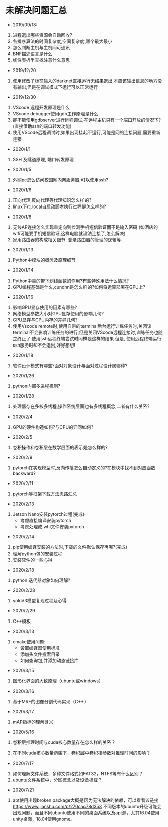 
# 未解决问题汇总

* 2019/09/18:

1. 进程退出哪些资源会自动回收?
2. 各排序算法的时间复杂度,空间复杂度,哪个最大最小
3. 怎么判断主机与主机间可通讯
4. BNF描述语言是什么
5. 线性表折半查找注意什么意思

* 2019/12/20

1. 使用修改了标签输入的darknet直接运行无结果退出,本应该输出信息的地方没有输出,但是在调试模式下运行可以正常运行

* 2019/12/30

1. VScode 远程开发原理是什么
2. VScode debugger使用gdb工作原理是什么
3. 能不能使用gdbserver进行远程调试,在远程主机只有一个端口开放的情况下?(直接借助ssh的端口转发功能)
4. 使用VScode远程调试时,如果出现挂起不运行,可能是网络连接问题,需要重新连接

* 2020/1/1

1. SSH 及隧道原理, 端口转发原理

* 2020/1/5

1. 外网pc怎么访问校园网内网服务器,可以使用ssh?

* 2020/1/6

1. 正向代理,反向代理等代理知识怎么样的?
2. linux下rc.local自启动脚本执行过程是怎么样的?

* 2020/1/8

1. 无线AP连接怎么实现重定向到检测手机短信验证而不是输入密码 (如酒店的wifi可能要手机短信验证,这样电脑就没法连接了,怎么解决)
2. 家用路由器的构成相关细节, 登录路由器的管理的逻辑等.

* 2020/1/13

1. Python中模块的概念及原理细节

* 2020/1/14

1. Python中类的带下划线函数的作用?有些特殊用法什么情况?
2. GPU编程基础是什么,cundnn是怎么样的?如何将运算部署在GPU上?

* 2020/1/16

1. 影响GPU显存使用的因素有哪些?
2. 网络模型参数大小对GPU显存使用的影响几何?
3. GPU显存与CPU内存的差异几何?
4. 使用Vscode remote时,使用自带的terminal后台运行训练任务时,关闭该terminal不会影响训练任务的进行,但是关闭VScode远程连接时,训练任务也随之终止了.使用ssh远程终端尝试时同样是这样的结果.但是, 使用远程终端运行ssh服务时却不会退出,好好想想!

* 2020/1/18

1. 软件设计模式有哪些?面对对象设计与面对过程设计属哪种?

* 2020/1/26

1. python内部多进程机制?

* 2020/1/28

1. 处理器存在多核多线程,操作系统层面也有多线程概念,二者有什么关系?

* 2020/2/4

1. GPU的硬件构造如何?与CPU的异同如何?

* 2020/2/5

1. 卷积操作和卷积层在数学层面的表示是怎么样的?

* 2020/2/9

1. pytorch在实现模型时,反向传播怎么自动定义的?在模块中找不到对应函数backward?

* 2020/2/11

1. pytorch等框架下载方法思路汇总

* 2020/2/13

1. Jetson Nano安装pytorch过程(完成)
    * 考虑直接编译安装pytorch
    * 考虑处理成.whl文件安装pytorch

* 2020/2/14

1. pip使用编译安装的方法时,下载的文件默认保存再哪?(完成)
2. 理解python包的安装过程
3. 安装软件的一些心得

* 2020/2/18

1. python 迭代器对象如何理解?

* 2020/2/28

1. yoloV3模型复现过程及心得

* 2020/2/29

1. C++模板

* 2020/3/13

1. cmake使用问题:
    * 设置编译器使用标准
    * 添加头文件搜索目录
    * 如何查询包,并添加动态链接库

* 2020/3/15

1. 图形化界面的大致原理（ubuntu或windows）

* 2020/3/16

1. 基于MRF的图像分割代码实现（C++）

* 2020/3/17

1. mAP指标的理解含义

* 2020/5/16

1. 卷积层推理时间与cuda核心数量存在怎么样的关系？

2. 在不同cuda核心数量范围下，卷积层中卷积核参数对推理时间的影响？

* 2020/7/17

1. 如何理解文件系统，多种文件格式如FAT32，NTFS等有什么区别？
2. ubuntu文件系统中，分区概念以及设备挂载？

* 2020/7/21

1. apt使用出现broken package大概是因为无法解决的依赖，可以看看该链接 https://www.jianshu.com/p/270cac78d353
不同版本的ubuntu升级可能会出现问题，而且不同ubuntu使用不同的桌面系统以及apt源，尤其16.04使用unity桌面，18.04使用gnome。